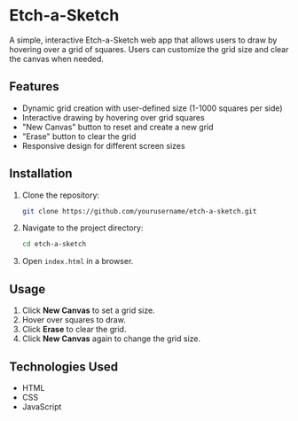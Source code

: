 # Etch-a-Sketch

A simple, interactive Etch-a-Sketch web app that allows users to draw by hovering over a grid of squares. Users can customize the grid size and clear the canvas when needed.

## Features

- Dynamic grid creation with user-defined size (1-1000 squares per side)
- Interactive drawing by hovering over grid squares
- "New Canvas" button to reset and create a new grid
- "Erase" button to clear the grid
- Responsive design for different screen sizes

## Installation

1. Clone the repository:
   ```sh
   git clone https://github.com/yourusername/etch-a-sketch.git
   ```
2. Navigate to the project directory:
   ```sh
   cd etch-a-sketch
   ```
3. Open `index.html` in a browser.

## Usage

1. Click **New Canvas** to set a grid size.
2. Hover over squares to draw.
3. Click **Erase** to clear the grid.
4. Click **New Canvas** again to change the grid size.

## Technologies Used

- HTML
- CSS
- JavaScript
